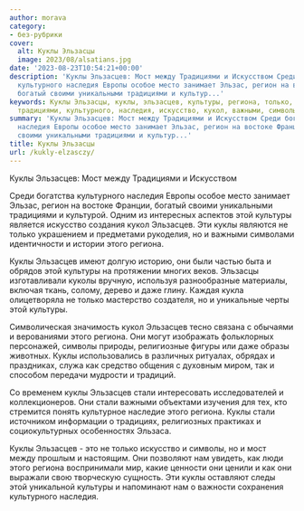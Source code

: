 ```yaml
---
author: morava
category:
- без-рубрики
cover:
  alt: Куклы Эльзасцы
  image: 2023/08/alsatians.jpg
date: '2023-08-23T10:54:21+00:00'
description: 'Куклы Эльзасцев: Мост между Традициями и Искусством Среди богатства
  культурного наследия Европы особое место занимает Эльзас, регион на востоке Франции,
  богатый своими уникальными традициями и культур...'
keywords: Куклы Эльзасцы, куклы, эльзасцев, культуры, региона, только, стали, мост,
  традициями, культурного, наследия, искусство, кукол, важными, символы, нам
summary: 'Куклы Эльзасцев: Мост между Традициями и Искусством Среди богатства культурного
  наследия Европы особое место занимает Эльзас, регион на востоке Франции, богатый
  своими уникальными традициями и культур...'
title: Куклы Эльзасцы
url: /kukly-elzasczy/
---
```


Куклы Эльзасцев: Мост между Традициями и Искусством

Среди богатства культурного наследия Европы особое место занимает Эльзас, регион на востоке Франции, богатый своими уникальными традициями и культурой. Одним из интересных аспектов этой культуры является искусство создания кукол Эльзасцев. Эти куклы являются не только украшением и предметами рукоделия, но и важными символами идентичности и истории этого региона.

Куклы Эльзасцев имеют долгую историю, они были частью быта и обрядов этой культуры на протяжении многих веков. Эльзасцы изготавливали куколы вручную, используя разнообразные материалы, включая ткань, солому, дерево и даже глину. Каждая кукла олицетворяла не только мастерство создателя, но и уникальные черты этой культуры.

Символическая значимость кукол Эльзасцев тесно связана с обычаями и верованиями этого региона. Они могут изображать фольклорных персонажей, символы природы, религиозные фигуры или даже образы животных. Куклы использовались в различных ритуалах, обрядах и праздниках, служа как средство общения с духовным миром, так и способом передачи мудрости и традиций.

Со временем куклы Эльзасцев стали интересовать исследователей и коллекционеров. Они стали важными объектами изучения для тех, кто стремится понять культурное наследие этого региона. Куклы стали источником информации о традициях, религиозных практиках и социокультурных особенностях Эльзаса.

Куклы Эльзасцев \- это не только искусство и символы, но и мост между прошлым и настоящим. Они позволяют нам увидеть, как люди этого региона воспринимали мир, какие ценности они ценили и как они выражали свою творческую сущность. Эти куклы оставляют следы этой уникальной культуры и напоминают нам о важности сохранения культурного наследия.